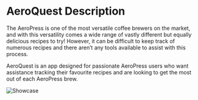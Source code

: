# AeroQuest Description

The AeroPress is one of the most versatile coffee brewers on the market, and with this versatility comes a wide range of vastly different but equally delicious recipes to try! However, it can be difficult to keep track of numerous recipes and there aren’t any tools available to assist with this process. 

AeroQuest is an app designed for passionate AeroPress users who want assistance tracking their favourite recipes and are looking to get the most out of each AeroPress brew. 

![Showcase](https://user-images.githubusercontent.com/46725252/174496711-d2c041b9-e487-432d-8cbe-87be0e6c84e2.png)
